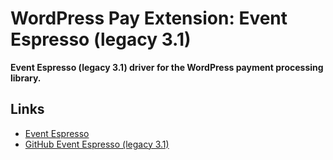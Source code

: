 # WordPress Pay Extension: Event Espresso (legacy 3.1) 

**Event Espresso (legacy 3.1) driver for the WordPress payment processing library.**

## Links

*	[Event Espresso](http://eventespresso.com/)
*	[GitHub Event Espresso (legacy 3.1)](https://github.com/eventespresso/event-espresso-legacy)
